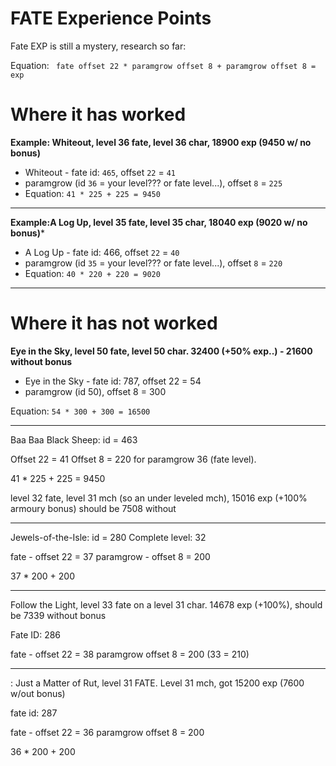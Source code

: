 # FATE Experience Points

Fate EXP is still a mystery, research so far:

Equation: ` fate offset 22 * paramgrow offset 8 + paramgrow offset 8 = exp`

# Where it has worked

**Example: Whiteout, level 36 fate, level 36 char, 18900 exp (9450 w/ no bonus)**
- Whiteout - fate id: `465`, offset `22` = `41`
- paramgrow (id `36` = your level??? or fate level...), offset `8` = `225 `
- Equation: `41 * 225 + 225 = 9450`

---

**Example:A Log Up, level 35 fate,  level 35 char, 18040 exp (9020 w/ no bonus)***
- A Log Up - fate id: 466, offset `22` = `40`
- paramgrow (id `35` = your level??? or fate level...), offset `8` = `220 `
- Equation: `40 * 220 + 220 = 9020`

---



# Where it has not worked

**Eye in the Sky, level 50 fate, level 50 char. 32400 (+50% exp..) - 21600 without bonus**
- Eye in the Sky - fate id: 787, offset 22 = 54
- paramgrow (id 50), offset 8 = 300

Equation: `54 * 300 + 300 = 16500`

---

Baa Baa Black Sheep: id = 463

Offset 22 = 41
Offset 8 = 220 for paramgrow 36 (fate level).

41 * 225 + 225 = 9450

level 32 fate, level 31 mch (so an under leveled mch), 15016 exp (+100% armoury bonus) should be 7508 without


---

Jewels-of-the-Isle: id = 280
Complete level: 32

fate - offset 22 = 37
paramgrow - offset 8 = 200

37 * 200 + 200


---

Follow the Light, level 33 fate on a level 31 char. 14678 exp (+100%), should be 7339 without bonus

Fate ID: 286

fate - offset 22 = 38
paramgrow offset 8 = 200 (33 = 210)

---


<Hezkezl>: Just a Matter of Rut, level 31 FATE. Level 31 mch, got 15200 exp (7600 w/out bonus)

fate id: 287

fate - offset 22 = 36
paramgrow offset 8 = 200

36 * 200 + 200
